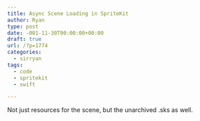 ```yaml
---
title: Async Scene Loading in SpriteKit
author: Ryan
type: post
date: -001-11-30T00:00:00+00:00
draft: true
url: /?p=1774
categories:
  - sirryan
tags:
  - code
  - spritekit
  - swift

---
```

Not just resources for the scene, but the unarchived .sks as well.